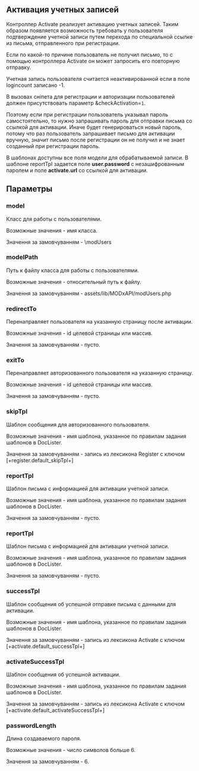 ## Активация учетных записей

Контроллер Activate реализует активацию учетных записей. Таким образом появляется возможность требовать у пользователя подтверждение учетной записи путем перехода по специальной ссылке из письма, отправленного при регистрации.

Если по какой-то причине пользователь не получил письмо, то c помощью контроллера Activate он может запросить его повторную отправку.

Учетная запись пользователя считается неактивированной если в поле logincount записано -1.

В вызовах сніпета для регистрации и авторизации пользователей должен присутствовать параметр &checkActivation=`1`.

Поэтому если при регистрации пользователь указывал пароль самостоятельно, то нужно запрашивать пароль для отправки письма со ссылкой для активации. Иначе будет генерироваться новый пароль, потому что раз пользователь запрашивает письмо для активации вручную, значит письмо после регистрации он не получил и не знает созданный при регистрации пароль.

В шаблонах доступны все поля модели для обрабатываемой записи. В шаблоне reportTpl задается поле **user.password** с незашифрованным паролем и поле **activate.url** со ссылкой для активации. 

## Параметры
### model
Класс для работы с пользователями.

Возможные значения - имя класса.

Значення за замовчуванням - \modUsers

### modelPath
Путь к файлу класса для работы с пользователями.

Возможные значения - относительный путь к файлу.

Значення за замовчуванням - assets/lib/MODxAPI/modUsers.php

### redirectTo
Перенаправляет пользователя на указанную страницу после активации.

Возможные значения - id целевой страницы или массив.

Значення за замовчуванням - пусто.

### exitTo
Перенаправляет авторизованного пользователя на указанную страницу.

Возможные значения - id целевой страницы или массив.

Значення за замовчуванням - пусто.

### skipTpl
Шаблон сообщения для авторизованного пользователя.

Возможные значения - имя шаблона, указанное по правилам задания шаблонов в DocLister.

Значення за замовчуванням - запись из лексикона Register с ключом [+register.default_skipTpl+]

### reportTpl
Шаблон письма с информацией для активации учетной записи.

Возможные значения - имя шаблона, указанное по правилам задания шаблонов в DocLister.

Значення за замовчуванням - пусто.

### reportTpl
Шаблон письма с информацией для активации учетной записи.

Возможные значения - имя шаблона, указанное по правилам задания шаблонов в DocLister.

Значення за замовчуванням - пусто.

### successTpl
Шаблон сообщения об успешной отправке письма с данными для активации. 

Возможные значения - имя шаблона, указанное по правилам задания шаблонов в DocLister.

Значення за замовчуванням - запись из лексикона Activate с ключом [+activate.default_successTpl+]

### activateSuccessTpl
Шаблон сообщения об успешной активации. 

Возможные значения - имя шаблона, указанное по правилам задания шаблонов в DocLister.

Значення за замовчуванням - запись из лексикона Activate с ключом [+activate.default_activateSuccessTpl+]

### passwordLength
Длина создаваемого пароля.

Возможные значения - число символов больше 6.

Значення за замовчуванням - 6.
